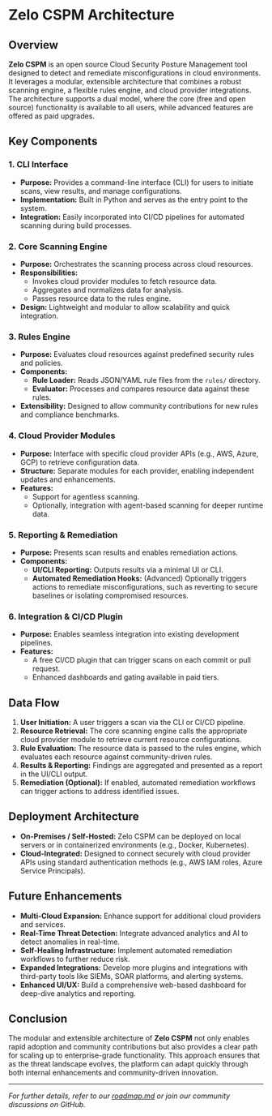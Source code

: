 # Zelo CSPM Architecture

## Overview

**Zelo CSPM** is an open source Cloud Security Posture Management tool designed to detect and remediate misconfigurations in cloud environments. It leverages a modular, extensible architecture that combines a robust scanning engine, a flexible rules engine, and cloud provider integrations. The architecture supports a dual model, where the core (free and open source) functionality is available to all users, while advanced features are offered as paid upgrades.

## Key Components

### 1. CLI Interface
- **Purpose:** Provides a command-line interface (CLI) for users to initiate scans, view results, and manage configurations.
- **Implementation:** Built in Python and serves as the entry point to the system.
- **Integration:** Easily incorporated into CI/CD pipelines for automated scanning during build processes.

### 2. Core Scanning Engine
- **Purpose:** Orchestrates the scanning process across cloud resources.
- **Responsibilities:**
  - Invokes cloud provider modules to fetch resource data.
  - Aggregates and normalizes data for analysis.
  - Passes resource data to the rules engine.
- **Design:** Lightweight and modular to allow scalability and quick integration.

### 3. Rules Engine
- **Purpose:** Evaluates cloud resources against predefined security rules and policies.
- **Components:**
  - **Rule Loader:** Reads JSON/YAML rule files from the `rules/` directory.
  - **Evaluator:** Processes and compares resource data against these rules.
- **Extensibility:** Designed to allow community contributions for new rules and compliance benchmarks.

### 4. Cloud Provider Modules
- **Purpose:** Interface with specific cloud provider APIs (e.g., AWS, Azure, GCP) to retrieve configuration data.
- **Structure:** Separate modules for each provider, enabling independent updates and enhancements.
- **Features:** 
  - Support for agentless scanning.
  - Optionally, integration with agent-based scanning for deeper runtime data.

### 5. Reporting & Remediation
- **Purpose:** Presents scan results and enables remediation actions.
- **Components:**
  - **UI/CLI Reporting:** Outputs results via a minimal UI or CLI.
  - **Automated Remediation Hooks:** (Advanced) Optionally triggers actions to remediate misconfigurations, such as reverting to secure baselines or isolating compromised resources.

### 6. Integration & CI/CD Plugin
- **Purpose:** Enables seamless integration into existing development pipelines.
- **Features:** 
  - A free CI/CD plugin that can trigger scans on each commit or pull request.
  - Enhanced dashboards and gating available in paid tiers.

## Data Flow

1. **User Initiation:** A user triggers a scan via the CLI or CI/CD pipeline.
2. **Resource Retrieval:** The core scanning engine calls the appropriate cloud provider module to retrieve current resource configurations.
3. **Rule Evaluation:** The resource data is passed to the rules engine, which evaluates each resource against community-driven rules.
4. **Results & Reporting:** Findings are aggregated and presented as a report in the UI/CLI output.
5. **Remediation (Optional):** If enabled, automated remediation workflows can trigger actions to address identified issues.

## Deployment Architecture

- **On-Premises / Self-Hosted:** Zelo CSPM can be deployed on local servers or in containerized environments (e.g., Docker, Kubernetes).
- **Cloud-Integrated:** Designed to connect securely with cloud provider APIs using standard authentication methods (e.g., AWS IAM roles, Azure Service Principals).

## Future Enhancements

- **Multi-Cloud Expansion:** Enhance support for additional cloud providers and services.
- **Real-Time Threat Detection:** Integrate advanced analytics and AI to detect anomalies in real-time.
- **Self-Healing Infrastructure:** Implement automated remediation workflows to further reduce risk.
- **Expanded Integrations:** Develop more plugins and integrations with third-party tools like SIEMs, SOAR platforms, and alerting systems.
- **Enhanced UI/UX:** Build a comprehensive web-based dashboard for deep-dive analytics and reporting.

## Conclusion

The modular and extensible architecture of **Zelo CSPM** not only enables rapid adoption and community contributions but also provides a clear path for scaling up to enterprise-grade functionality. This approach ensures that as the threat landscape evolves, the platform can adapt quickly through both internal enhancements and community-driven innovation.

---

*For further details, refer to our [roadmap.md](./docs/roadmap.md) or join our community discussions on GitHub.*
